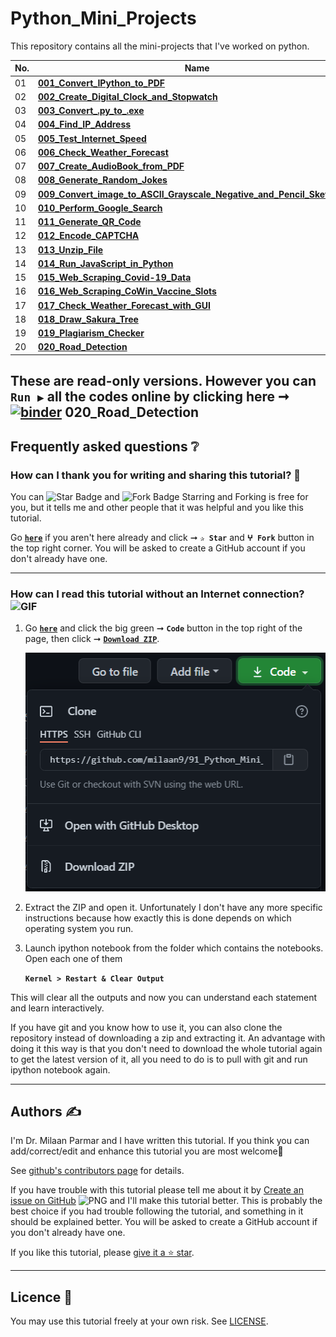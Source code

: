 # Python_Mini_Projects
This repository contains all the mini-projects that I've worked on python.

| **No.** | **Name** | 
| ------- | -------- | 
|	01	| **[001_Convert_IPython_to_PDF](https://github.com/milaan9/91_Python_Mini_Projects/tree/main/001_Convert_IPython_to_PDF)** | 
|	02	| **[002_Create_Digital_Clock_and_Stopwatch](https://github.com/milaan9/91_Python_Mini_Projects/tree/main/002_Create_Digital_Clock)** | 
|	03	| **[003_Convert_.py_to_.exe](https://github.com/milaan9/91_Python_Mini_Projects/tree/main/003_Convert_.py_to_.exe)** | 
|	04	| **[004_Find_IP_Address](https://github.com/milaan9/91_Python_Mini_Projects/tree/main/004_Find_IP_Address)** | 
|	05	| **[005_Test_Internet_Speed](https://github.com/milaan9/91_Python_Mini_Projects/tree/main/005_Test_Internet_Speed)** | 
|	06	| **[006_Check_Weather_Forecast](https://github.com/milaan9/91_Python_Mini_Projects/tree/main/006_Check_Weather_Forecast)** | 
|	07	| **[007_Create_AudioBook_from_PDF](https://github.com/milaan9/91_Python_Mini_Projects/tree/main/007_Create_AudioBook_from_PDF)** | 
|	08	| **[008_Generate_Random_Jokes](https://github.com/milaan9/91_Python_Mini_Projects/tree/main/008_Generate_Random_Jokes)** | 
|	09	| **[009_Convert_image_to_ASCII_Grayscale_Negative_and_Pencil_Sketch_Art](https://github.com/milaan9/91_Python_Mini_Projects/tree/main/009_Convert_image_to_ASCII)** | 
|	10	| **[010_Perform_Google_Search](https://github.com/milaan9/91_Python_Mini_Projects/tree/main/010_Perform_Google_Search)** | 
|	11	| **[011_Generate_QR_Code](https://github.com/milaan9/91_Python_Mini_Projects/tree/main/011_Generate_QR_Code)** | 
|	12	| **[012_Encode_CAPTCHA](https://github.com/milaan9/91_Python_Mini_Projects/tree/main/012_Encode_CAPTCHA)** | 
|	13	| **[013_Unzip_File](https://github.com/milaan9/91_Python_Mini_Projects/tree/main/013_Unzip_File)** | 
|	14	| **[014_Run_JavaScript_in_Python](https://github.com/milaan9/91_Python_Mini_Projects/tree/main/014_Run_JavaScript_in_Python)** | 
|	15	| **[015_Web_Scraping_Covid-19_Data](https://github.com/milaan9/91_Python_Mini_Projects/tree/main/015_Web_Scraping_Covid-19_Data)** | 
|	16	| **[016_Web_Scraping_CoWin_Vaccine_Slots](https://github.com/milaan9/91_Python_Mini_Projects/tree/main/016_Web_Scraping_CoWin_Vaccine_Slots)** | 
|	17	| **[017_Check_Weather_Forecast_with_GUI](https://github.com/milaan9/91_Python_Mini_Projects/tree/main/017_Check_Weather_Forecast_with_GUI)** | 
|	18	| **[018_Draw_Sakura_Tree](https://github.com/milaan9/91_Python_Mini_Projects/tree/main/018_Draw_Sakura_Tree)** | 
| 19 | **[019_Plagiarism_Checker](https://github.com/milaan9/91_Python_Mini_Projects/tree/main/019_Plagiarism_Checker)** |
| 20 | **[020_Road_Detection](https://github.com/milaan9/91_Python_Mini_Projects/tree/main/020_Road_Detection)** |

These are **read-only** versions. However you can **`Run ▶`**  all the codes **online** by clicking here ➞ <a href="https://mybinder.org/v2/gh/milaan9/91_Python_Mini_Projects/HEAD"><img src="https://mybinder.org/badge_logo.svg" alt="binder"/></a>
020_Road_Detection
---

## Frequently asked questions ❔

### How can I thank you for writing and sharing this tutorial? 🌷

You can <img src="https://img.shields.io/static/v1?label=%E2%AD%90 Star &message=if%20useful&style=style=flat&color=blue" alt="Star Badge"/> and <img src="https://img.shields.io/static/v1?label=%E2%B5%96 Fork &message=if%20useful&style=style=flat&color=blue" alt="Fork Badge"/> Starring and Forking is free for you, but it tells me and other people that it was helpful and you like this tutorial.

Go [**`here`**](https://github.com/milaan9/91_Python_Mini_Projects) if you aren't here already and click ➞ **`✰ Star`** and **`ⵖ Fork`** button in the top right corner. You will be asked to create a GitHub account if you don't already have one.

---

### How can I read this tutorial without an Internet connection? <img alt="GIF" src="https://github.com/TheDudeThatCode/TheDudeThatCode/blob/master/Assets/hmm.gif" width="20" />

1. Go [**`here`**](https://github.com/milaan9/91_Python_Mini_Projects) and click the big green ➞ **`Code`** button in the top right of the page, then click ➞ [**`Download ZIP`**](https://github.com/milaan9/91_Python_Mini_Projects/archive/refs/heads/main.zip).

    ![Download ZIP](img/dnld_rep.png)

2. Extract the ZIP and open it. Unfortunately I don't have any more specific instructions because how exactly this is done depends on which operating system you run.
    
3. Launch ipython notebook from the folder which contains the notebooks. Open each one of them
  
    **`Kernel > Restart & Clear Output`**
    
This will clear all the outputs and now you can understand each statement and learn interactively.

If you have git and you know how to use it, you can also clone the repository instead of downloading a zip and extracting it. An advantage with doing it this way is that you don't need to download the whole tutorial again to get the latest version of it, all you need to do is to pull with git and run ipython notebook again.

---

## Authors ✍️

I'm Dr. Milaan Parmar and I have written this tutorial. If you think you can add/correct/edit and enhance this tutorial you are most welcome🙏

See [github's contributors page](https://github.com/milaan9/91_Python_Mini_Projects/graphs/contributors) for details.

If you have trouble with this tutorial please tell me about it by [Create an issue on GitHub](https://github.com/milaan9/91_Python_Mini_Projects/issues/new) <img alt="PNG" width="30px"  src="https://user-images.githubusercontent.com/48193918/124397909-86858c80-dd30-11eb-803c-9650d9c4a927.png" /></h3> and I'll make this tutorial better. This is probably the best choice if you had trouble following the tutorial, and something in it should be explained better. You will be asked to create a GitHub account if you don't already have one.

If you like this tutorial, please [give it a ⭐ star](https://github.com/milaan9/91_Python_Mini_Projects).

---

## Licence 📜

You may use this tutorial freely at your own risk. See [LICENSE](./LICENSE).
